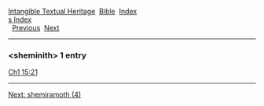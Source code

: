 [Intangible Textual Heritage](../../index)  [Bible](../index) 
[Index](index)   
[s Index](_s_)  
  [Previous](c10218)  [Next](c10220) 

------------------------------------------------------------------------

### &lt;sheminith&gt; 1 entry

[Ch1 15:21](../kjv/ch1015.htm#021)  

------------------------------------------------------------------------

[Next: shemiramoth (4)](c10220)
